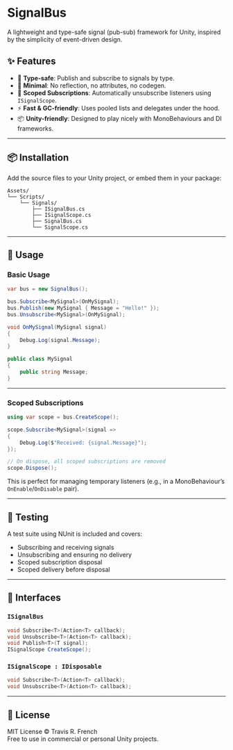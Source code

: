 # SignalBus

A lightweight and type-safe signal (pub-sub) framework for Unity, inspired by the simplicity of event-driven design.

## ✨ Features

- 🔧 **Type-safe**: Publish and subscribe to signals by type.
- 🧼 **Minimal**: No reflection, no attributes, no codegen.
- 🔄 **Scoped Subscriptions**: Automatically unsubscribe listeners using `ISignalScope`.
- ⚡ **Fast & GC-friendly**: Uses pooled lists and delegates under the hood.
- 📦 **Unity-friendly**: Designed to play nicely with MonoBehaviours and DI frameworks.

---

## 📦 Installation

Add the source files to your Unity project, or embed them in your package:

```
Assets/
└── Scripts/
    └── Signals/
        ├── ISignalBus.cs
        ├── ISignalScope.cs
        ├── SignalBus.cs
        └── SignalScope.cs
```

---

## 🚀 Usage

### Basic Usage

```csharp
var bus = new SignalBus();

bus.Subscribe<MySignal>(OnMySignal);
bus.Publish(new MySignal { Message = "Hello!" });
bus.Unsubscribe<MySignal>(OnMySignal);

void OnMySignal(MySignal signal)
{
    Debug.Log(signal.Message);
}
```

```csharp
public class MySignal
{
    public string Message;
}
```

---

### Scoped Subscriptions

```csharp
using var scope = bus.CreateScope();

scope.Subscribe<MySignal>(signal =>
{
    Debug.Log($"Received: {signal.Message}");
});

// On dispose, all scoped subscriptions are removed
scope.Dispose();
```

This is perfect for managing temporary listeners (e.g., in a MonoBehaviour’s `OnEnable`/`OnDisable` pair).

---

## 🧪 Testing

A test suite using NUnit is included and covers:

- Subscribing and receiving signals
- Unsubscribing and ensuring no delivery
- Scoped subscription disposal
- Scoped delivery before disposal

---

## 📘 Interfaces

### `ISignalBus`

```csharp
void Subscribe<T>(Action<T> callback);
void Unsubscribe<T>(Action<T> callback);
void Publish<T>(T signal);
ISignalScope CreateScope();
```

### `ISignalScope : IDisposable`

```csharp
void Subscribe<T>(Action<T> callback);
void Unsubscribe<T>(Action<T> callback);
```

---

## 📄 License

MIT License © Travis R. French  
Free to use in commercial or personal Unity projects.
